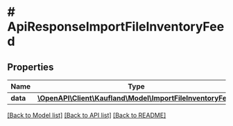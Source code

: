 # # ApiResponseImportFileInventoryFeed

## Properties

Name | Type | Description | Notes
------------ | ------------- | ------------- | -------------
**data** | [**\OpenAPI\Client\Kaufland\Model\ImportFileInventoryFeed**](ImportFileInventoryFeed.md) |  |

[[Back to Model list]](../../README.md#models) [[Back to API list]](../../README.md#endpoints) [[Back to README]](../../README.md)
